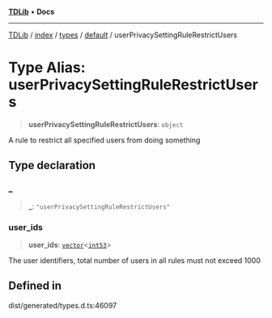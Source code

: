 [**TDLib**](../../../../../../README.md) • **Docs**

***

[TDLib](../../../../../../modules.md) / [index](../../../../../README.md) / [types](../../../README.md) / [default](../README.md) / userPrivacySettingRuleRestrictUsers

# Type Alias: userPrivacySettingRuleRestrictUsers

> **userPrivacySettingRuleRestrictUsers**: `object`

A rule to restrict all specified users from doing something

## Type declaration

### \_

> **\_**: `"userPrivacySettingRuleRestrictUsers"`

### user\_ids

> **user\_ids**: [`vector`](vector.md)\<[`int53`](int53-1.md)\>

The user identifiers, total number of users in all rules must not exceed 1000

## Defined in

dist/generated/types.d.ts:46097
